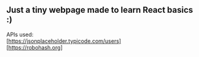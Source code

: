 ## Just a tiny webpage made to learn React basics :)

APIs used:   
[https://jsonplaceholder.typicode.com/users]  
[https://robohash.org]  


